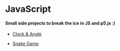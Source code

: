 # JavaScript
#### Small side projects to break the ice in JS and p5.js :)

* [Clock & Angle](https://bishoy-magdy.github.io/JavaScript/clock/clock.html)

* [Snake Game](https://bishoy-magdy.github.io/JavaScript/snake/snake.html)

